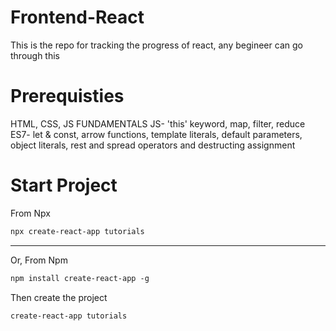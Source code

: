 # Frontend-React

This is the repo for tracking the progress of react, any begineer can go through this

# Prerequisties
HTML, CSS, JS FUNDAMENTALS
JS-    'this' keyword, map, filter, reduce
ES7-   let & const, arrow functions, template literals, default parameters, object literals, rest and spread operators
       and destructing assignment

# Start Project
From Npx
```md
npx create-react-app tutorials
```
***
Or, From Npm
```md
npm install create-react-app -g
```
Then create the project
```md
create-react-app tutorials
```
